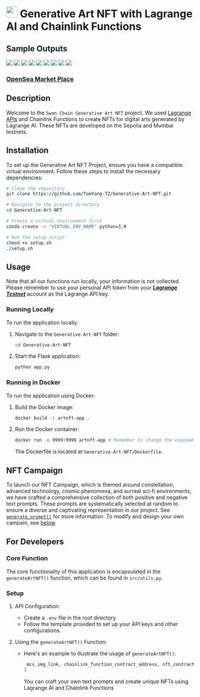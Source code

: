 # <img src="https://www.gitbook.com/cdn-cgi/image/width=36,dpr=2,height=36,fit=contain,format=auto/https%3A%2F%2F576435799-files.gitbook.io%2F~%2Ffiles%2Fv0%2Fb%2Fgitbook-x-prod.appspot.com%2Fo%2Fspaces%252F-MauK7Ig3eWeXC35bZV7%252Ficon%252FUuoj67jxo8XNDYmZKupy%252Flogo_transparent.png%3Falt%3Dmedia%26token%3D8e053c6b-b5b3-4055-86dc-380c9f0a609d" width="30" height="30"/> Generative Art NFT with Lagrange AI and Chainlink Functions


## Sample Outputs
![](https://a8ef60452885.acl.multichain.storage/ipfs/QmZKsSQ9WMSAtn1hw71Jr2DXVNnVsHvh8KS9s14JPEiJFc)
![](https://a8ef60452885.acl.multichain.storage/ipfs/QmWjVP4D2CS2oimANTv9KkxngFwcBDBRMyuZRnHTJFp5tF)
![](https://a8ef60452885.acl.multichain.storage/ipfs/QmXqov8MCyRx8BbHDSn4FHoL8zYztF856ZP4qafdiWTHHZ)
![](https://a8ef60452885.acl.multichain.storage/ipfs/QmdrxbZhqqEvxdJxjGGPqZQPWRgZmHSsh9UVm792WtvhRE?filename=9dc765db-a705-49df-aa04-6013ea286252.png)
![](https://a8ef60452885.acl.multichain.storage/ipfs/QmUKfRNnNECdZpYhEhYbU9p4hbafK9tdUjnCcA3yeutiEy?filename=cf76663c-e987-48cb-a583-f85c6a94396b.png)
![](https://a8ef60452885.acl.multichain.storage/ipfs/QmWvDX1gP98wM4QJi4hdkDDb2HqDNxHZVzXxLXvwoTytCH)
![](https://a8ef60452885.acl.multichain.storage/ipfs/QmeyRegd2cKZNsC8dvBxc447rBrwgwZz7Wedw9fmU7w5Ta)
![](https://a8ef60452885.acl.multichain.storage/ipfs/QmaQ6wGJ4zPvyLnWZoDBrrxCSLooUdbed3rWufdRhPp2Zd)
![](https://a8ef60452885.acl.multichain.storage/ipfs/QmaP8dUtkjaevACwCSowxAcHzGZmTBYk2P2w41sKN3H5zS)

### [OpenSea Market Place](https://testnets.opensea.io/collection/swan-chainlink)

## Description

Welcome to the `Swan Chain Generative Art NFT` project. We used [Lagrange APIs](https://github.com/lagrangedao/python-lag-sdk/tree/dev) and Chainlink Functions to create NFTs for digital arts generated by Lagrange AI. These NFTs are developed on the Sepolia and Mumbai testnets.

## Installation

To set up the Generative Art NFT Project, ensure you have a compatible virtual environment. Follow these steps to install the necessary dependencies:

```bash
# Clone the repository
git clone https://github.com/TomYang-TZ/Generative-Art-NFT.git

# Navigate to the project directory
cd Generative-Art-NFT  

# Create a virtual environment first
conda create -n "VIRTUAL_ENV_NAME" python=3.9

# Run the setup script
chmod +x setup.sh
./setup.sh
```

## Usage
Note that all our functions run locally, your information is not collected. Please remember to use your personal API token from your ***[Lagrange Testnet](https://testnet.lagrangedao.org/main)*** account as the Lagrange API key.
### Running Locally

To run the application locally:

1. Navigate to the `Generative-Art-NFT` folder:
   ```bash
   cd Generative-Art-NFT 
   ```

2. Start the Flask application:
   ```py
   python app.py
   ```

### Running in Docker

To run the application using Docker:

1. Build the Docker image:
   ```bash
   docker build -t artnft-app .
   ```

2. Run the Docker container:
   ```bash
   docker run -p 9999:9999 artnft-app # Remember to change the exposed port in the Dockerfile accordingly
   ```

   The Dockerfile is located at `Generative-Art-NFT/Dockerfile`.

## NFT Campaign  
To launch our NFT Campaign, which is themed around constellation, advanced technology, cosmic phenomena, and surreal sci-fi environments, we have crafted a comprehensive collection of both positive and negative text prompts. These prompts are systematically selected at random to ensure a diverse and captivating representation in our project. See [`generate_prompt()`](https://github.com/TomYang-TZ/Generative-Art-NFT/blob/main/src/utils.py#L417) for more information. To modify and design your own campain, see [below](#setup)

## For Developers

### Core Function

The core functionality of this application is encapsulated in the `generateArtNFT()` function, which can be found in `src/utils.py`.

### Setup

1. API Configuration:
   - Create a `.env` file in the root directory.
   - Follow the template provided to set up your API keys and other configurations.

2. Using the `generateArtNFT()` Function:
   - Here's an example to illustrate the usage of `generateArtNFT()`:
     ```py
      mcs_img_link, chainlink_function_contract_address, nft_contract_address, dataset_address, license_mint_hash  = generateArtNFT(POS_TEXT_PROMPT=POS_TEXT_PROMPT, NEG_TEXT_PROMPT=NEG_TEXT_PROMPT)
     )
     ```
     You can craft your own text prompts and create unique NFTs using Lagrange AI and Chainlink Functions
